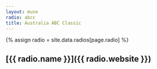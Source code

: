 ```yaml
---
layout: muse
radio: abcc
title: Australia ABC Classic
---
```

{% assign radio = site.data.radios[page.radio] %}
## [{{ radio.name }}]({{ radio.website }})
<!-- BEGINS: AUTO-GENERATED MUSES RADIO PLAYER CODE -->
<script type="text/javascript" src="https://hosted.muses.org/mrp.js"></script>
<script type="text/javascript">
MRP.insert({
'url':'{{ radio.stream }};',
'codec':'{{ radio.codec }}',
'volume':100,
'autoplay':true,
'forceHTML5':true,
'jsevents':true,
'buffering':0,
'title':'{{ radio.name }}',
'wmode':'transparent',
'skin':'original',
'width':329,
'height':21
});
</script>
<!-- ENDS: AUTO-GENERATED MUSES RADIO PLAYER CODE -->

